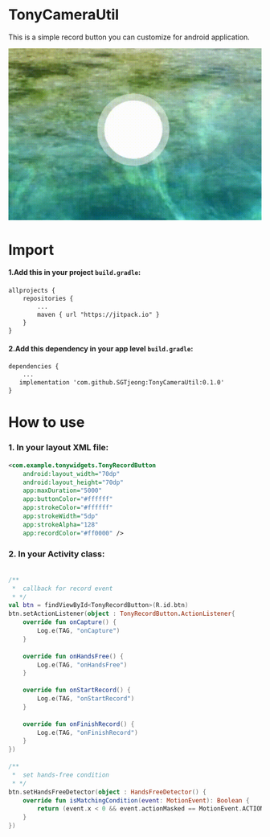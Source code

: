 # TonyCameraUtil

This is a simple record button you can customize for android application.



![](demo.gif)



# Import
#### 1.Add this in your project `build.gradle`:
    allprojects {
        repositories {
            ...
            maven { url "https://jitpack.io" }
        }
    }
  
#### 2.Add this dependency in your app level `build.gradle`:
    dependencies {
        ...
       implementation 'com.github.SGTjeong:TonyCameraUtil:0.1.0'
    }
   
# How to use
### 1. In your layout XML file:
```xml
<com.example.tonywidgets.TonyRecordButton
    android:layout_width="70dp"
    android:layout_height="70dp"
    app:maxDuration="5000"
    app:buttonColor="#ffffff"
    app:strokeColor="#ffffff"
    app:strokeWidth="5dp"
    app:strokeAlpha="128"
    app:recordColor="#ff0000" />
```
### 2. In your Activity class:
```kotlin

/**
 *  callback for record event
 * */
val btn = findViewById<TonyRecordButton>(R.id.btn)
btn.setActionListener(object : TonyRecordButton.ActionListener{
    override fun onCapture() {
        Log.e(TAG, "onCapture")
    }

    override fun onHandsFree() {
        Log.e(TAG, "onHandsFree")
    }

    override fun onStartRecord() {
        Log.e(TAG, "onStartRecord")
    }

    override fun onFinishRecord() {
        Log.e(TAG, "onFinishRecord")
    }
})

/**
 *  set hands-free condition
 * */
btn.setHandsFreeDetector(object : HandsFreeDetector() {
    override fun isMatchingCondition(event: MotionEvent): Boolean {
        return (event.x < 0 && event.actionMasked == MotionEvent.ACTION_UP)
    }
})
```
